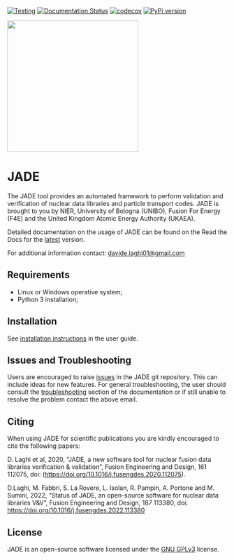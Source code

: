 [![Testing](https://github.com/JADE-V-V/JADE/actions/workflows/pytest.yml/badge.svg?branch=master)](https://github.com/JADE-V-V/JADE/actions/workflows/pytest.yml)
[![Documentation Status](https://readthedocs.org/projects/jade-a-nuclear-data-libraries-vv-tool/badge/?version=latest)](https://jade-a-nuclear-data-libraries-vv-tool.readthedocs.io/en/latest/?badge=latest)
[![codecov](https://codecov.io/gh/JADE-V-V/JADE/graph/badge.svg?token=C0Q75M9FVH)](https://codecov.io/gh/JADE-V-V/JADE)
[![PyPi version](https://badgen.net/pypi/v/jadevv/)](https://pypi.org/project/jadevv)

<img src="https://user-images.githubusercontent.com/25747626/118662537-5f124900-b7f0-11eb-8d69-282305f795c4.png" width="300" />

# JADE
The JADE tool provides an automated framework to perform validation and verification of nuclear data libraries and particle transport codes.
JADE is brought to you by NIER, University of Bologna (UNIBO), Fusion For Energy (F4E) and the United Kingdom Atomic Energy Authority (UKAEA).

Detailed documentation on the usage of JADE can be found on the Read the Docs for the [latest](https://jade-a-nuclear-data-libraries-vv-tool.readthedocs.io/en/latest/) version.

For additional information contact: davide.laghi01@gmail.com

## Requirements
- Linux or Windows operative system;
- Python 3 installation;

## Installation
See [installation instructions](https://jade-a-nuclear-data-libraries-vv-tool.readthedocs.io/en/stable/usage/installation.html) in the user guide.

## Issues and Troubleshooting
Users are encouraged to raise [issues](https://github.com/JADE-V-V/JADE/issues) in the JADE git repository. This can include ideas for new features. For general troubleshooting, the user should consult the [troubleshooting](https://jade-a-nuclear-data-libraries-vv-tool.readthedocs.io/en/latest/usage/troubleshooting.html) section of the documentation or if still unable to resolve the problem contact the above email.

## Citing
When using JADE for scientific publications you are kindly encouraged to cite the following papers:

D. Laghi et al, 2020, “JADE, a new software tool for nuclear fusion data libraries verification & validation”, Fusion Engineering and Design, 161 112075, doi: (https://doi.org/10.1016/j.fusengdes.2020.112075).

D.Laghi, M. Fabbri, S. La Rovere, L. Isolan, R. Pampin, A. Portone and M. Sumini, 2022, “Status of JADE, an open-source software for nuclear data libraries V&V”, Fusion Engineering and Design, 187 113380, doi: https://doi.org/10.1016/j.fusengdes.2022.113380

## License
JADE is an open-source software licensed under the [GNU GPLv3](./LICENSE) license.
